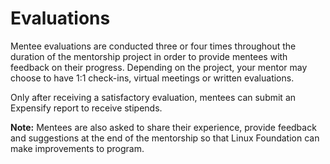 # Evaluations

Mentee evaluations are conducted three or four times throughout the duration of the mentorship project in order to provide mentees with feedback on their progress. Depending on the project, your mentor may choose to have 1:1 check-ins, virtual meetings or written evaluations. 

Only after receiving a satisfactory evaluation, mentees can submit an Expensify report to receive stipends.  

**Note:** Mentees are also asked to share their experience, provide feedback and suggestions at the end of the mentorship so that Linux Foundation can make improvements to program.   


